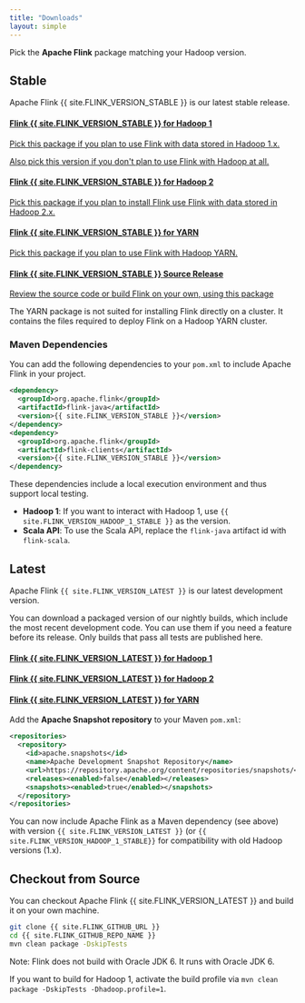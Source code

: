 ```yaml
---
title: "Downloads"
layout: simple
---
```


<script type="text/javascript">
$( document ).ready(function() {
  // Handler for .ready() called.
  $('.ga-track').on('click', function() {
    // we just use the element id for tracking with google analytics
    ga('send', 'event', 'button', 'click', $(this).attr('id'));
  });

});
</script>


<p class="lead">Pick the <strong>Apache Flink</strong> package matching your Hadoop version.</p>

## Stable

Apache Flink {{ site.FLINK_VERSION_STABLE }} is our latest stable release.

<div class="list-group">
  <a href="{{ site.FLINK_DOWNLOAD_URL_HADOOP_1_STABLE }}" id="download-hadoop1" class="list-group-item ga-track">
    <h4 class="list-group-item-heading">
      <i class="fa fa-download"></i> <strong>Flink {{ site.FLINK_VERSION_STABLE }}</strong> for Hadoop 1</h4>
    <p>Pick this package if you plan to use Flink with data stored in Hadoop 1.x.</p>
    <p>Also pick this version if you don't plan to use Flink with Hadoop at all.</p>
  </a>
  <a href="{{ site.FLINK_DOWNLOAD_URL_HADOOP_2_STABLE }}" id="download-hadoop2" class="list-group-item ga-track">
  	<h4 class="list-group-item-heading"><i class="fa fa-download"></i> <strong>Flink {{ site.FLINK_VERSION_STABLE }}</strong> for Hadoop 2</h4>
  	<p>Pick this package if you plan to install Flink use Flink with data stored in Hadoop 2.x.</p>
  </a>
  <a href="{{ site.FLINK_DOWNLOAD_URL_YARN_STABLE }}" class="list-group-item ga-track" id="download-hadoop2-yarn">
  	<h4 class="list-group-item-heading"><i class="fa fa-download"></i> <strong>Flink {{ site.FLINK_VERSION_STABLE }}</strong> for YARN</h4>
  	<p>Pick this package if you plan to use Flink with Hadoop YARN.</p>
  </a>
  <a href="{{ site.FLINK_DOWNLOAD_URL_SOURCE }}" class="list-group-item ga-track" id="download-source">
    <h4 class="list-group-item-heading"><i class="fa fa-download"></i> <strong>Flink {{ site.FLINK_VERSION_STABLE }} Source Release</strong></h4>
    <p>Review the source code or build Flink on your own, using this package</p>
  </a>
</div>

The YARN package is not suited for installing Flink directly on a cluster. It contains the files required to deploy Flink on a Hadoop YARN cluster. 

### Maven Dependencies

You can add the following dependencies to your `pom.xml` to include Apache Flink in your project.

```xml
<dependency>
  <groupId>org.apache.flink</groupId>
  <artifactId>flink-java</artifactId>
  <version>{{ site.FLINK_VERSION_STABLE }}</version>
</dependency>
<dependency>
  <groupId>org.apache.flink</groupId>
  <artifactId>flink-clients</artifactId>
  <version>{{ site.FLINK_VERSION_STABLE }}</version>
</dependency>
```

These dependencies include a local execution environment and thus support local testing.

- **Hadoop 1**: If you want to interact with Hadoop 1, use `{{ site.FLINK_VERSION_HADOOP_1_STABLE }}` as the version.
- **Scala API**: To use the Scala API, replace the `flink-java` artifact id with `flink-scala`.

## Latest 

Apache Flink `{{ site.FLINK_VERSION_LATEST }}` is our latest development version.

You can download a packaged version of our nightly builds, which include
the most recent development code. You can use them if you need a feature
before its release. Only builds that pass all tests are published here.

<div class="list-group">
  <a href="{{ site.FLINK_DOWNLOAD_URL_HADOOP_1_LATEST }}" class="list-group-item ga-track" id="download-hadoop1-nightly">
    <h4 class="list-group-item-heading">
      <i class="fa fa-download"></i> <strong>Flink {{ site.FLINK_VERSION_LATEST }}</strong> for Hadoop 1</h4>
  </a>
  <a href="{{ site.FLINK_DOWNLOAD_URL_HADOOP_2_LATEST }}" class="list-group-item ga-track" id="download-hadoop2-nightly">
    <h4 class="list-group-item-heading"><i class="fa fa-download"></i> <strong>Flink {{ site.FLINK_VERSION_LATEST }}</strong> for Hadoop 2</h4>
  </a>
  <a href="{{ site.FLINK_DOWNLOAD_URL_YARN_LATEST }}" class="list-group-item ga-track" id="download-hadoop2-yarn-nightly">
    <h4 class="list-group-item-heading"><i class="fa fa-download"></i> <strong>Flink {{ site.FLINK_VERSION_LATEST }}</strong> for YARN</h4>
  </a>
</div>

Add the **Apache Snapshot repository** to your Maven `pom.xml`:

```xml
<repositories>
  <repository>
    <id>apache.snapshots</id>
    <name>Apache Development Snapshot Repository</name>
    <url>https://repository.apache.org/content/repositories/snapshots/</url>
    <releases><enabled>false</enabled></releases>
    <snapshots><enabled>true</enabled></snapshots>
  </repository>
</repositories>
```

You can now include Apache Flink as a Maven dependency (see above) with version `{{ site.FLINK_VERSION_LATEST }}` (or `{{ site.FLINK_VERSION_HADOOP_1_STABLE}}` for compatibility with old Hadoop versions (1.x).

## Checkout from Source

You can checkout Apache Flink {{ site.FLINK_VERSION_LATEST }} and build it on your own machine.

```bash
git clone {{ site.FLINK_GITHUB_URL }}
cd {{ site.FLINK_GITHUB_REPO_NAME }}
mvn clean package -DskipTests
```

Note: Flink does not build with Oracle JDK 6. It runs with Oracle JDK 6.

If you want to build for Hadoop 1, activate the build profile via `mvn clean package -DskipTests -Dhadoop.profile=1`.
